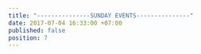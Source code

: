 ```yaml
---
title: "---------------SUNDAY EVENTS---------------"
date: 2017-07-04 16:33:00 +07:00
published: false
position: 7
---
```


